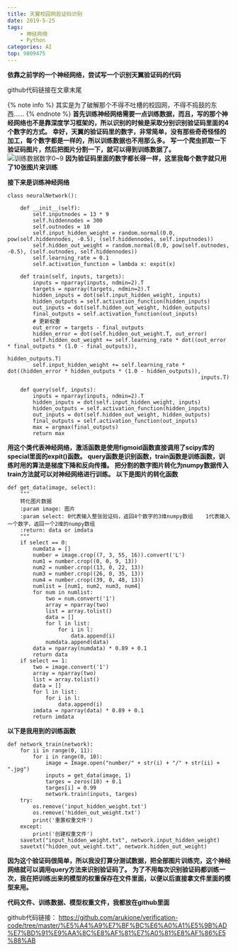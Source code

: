 ```yaml
---
title: 天翼校园网验证码识别
date: 2019-5-25
tags: 
    - 神经网络
    - Python
categories: AI
top: 9809475
---
```



**依靠之前学的一个神经网络，尝试写一个识别天翼验证码的代码**

github代码链接在文章末尾

{% note info %} 
    其实是为了破解那个不得不吐槽的校园网，不得不捣鼓的东西......
{% endnote %}
**首先训练神经网络需要一点训练数据，而且，写的那个神经网络也不是靠深度学习框架的，所以识别的时候是采取分别识别验证码里面的4个数字的方式。**
**幸好，天翼的验证码里的数字，非常简单，没有那些奇奇怪怪的加工，每个数字都是一样的，所以训练数据也不用那么多。**
**写一个爬虫抓取一下验证码图片，然后把图片分割一下，就可以得到训练数据了。**
<img src="\images\天翼验证码训练集图片.png" alt="训练数据数字0~9"/>
**因为验证码里面的数字都长得一样，这里我每个数字就只用了10张图片来训练**

**接下来是训练神经网络**
```
class neuralNetwork():

    def __init__(self):
        self.inputnodes = 13 * 9
        self.hiddennodes = 300
        self.outnodes = 10
        self.input_hidden_weight = random.normal(0.0, pow(self.hiddennodes, -0.5), (self.hiddennodes, self.inputnodes))
        self.hidden_out_weight = random.normal(0.0, pow(self.outnodes, -0.5), (self.outnodes, self.hiddennodes))
        self.learning_rate = 0.1
        self.activation_function = lambda x: expit(x)

    def train(self, inputs, targets):
        inputs = nparray(inputs, ndmin=2).T
        targets = nparray(targets, ndmin=2).T
        hidden_inputs = dot(self.input_hidden_weight, inputs)
        hidden_outputs = self.activation_function(hidden_inputs)
        out_inputs = dot(self.hidden_out_weight, hidden_outputs)
        final_outputs = self.activation_function(out_inputs)
        # 更新权重
        out_error = targets - final_outputs
        hidden_error = dot(self.hidden_out_weight.T, out_error)
        self.hidden_out_weight += self.learning_rate * dot((out_error * final_outputs * (1.0 - final_outputs)),
                                                           hidden_outputs.T)
        self.input_hidden_weight += self.learning_rate * dot((hidden_error * hidden_outputs * (1.0 - hidden_outputs)),
                                                             inputs.T)

    def query(self, inputs):
        inputs = nparray(inputs, ndmin=2).T
        hidden_inputs = dot(self.input_hidden_weight, inputs)
        hidden_outputs = self.activation_function(hidden_inputs)
        out_inputs = dot(self.hidden_out_weight, hidden_outputs)
        final_outputs = self.activation_function(out_inputs)
        max = argmax(final_outputs)
        return max
```

**用这个类代表神经网络，激活函数是使用figmoid函数直接调用了scipy库的special里面的expit()函数。**
**query函数是识别函数，train函数是训练函数，训练时用的算法是梯度下降和反向传播。**
**把分割的数字图片转化为numpy数据传入train方法就可以对神经网络进行训练。**
**以下是图片的转化函数**
```
def get_data(image, select):
    """
    转化图片数据
    :param image: 图片
    :param select: 0代表输入整张验证码，返回4个数字的3维numpy数组    1代表输入一个数字，返回一个2维的numpy数组
    :return: data or imdata
    """
    if select == 0:
        numdata = []
        number = image.crop((7, 3, 55, 16)).convert('L')
        num1 = number.crop((0, 0, 9, 13))
        num2 = number.crop((13, 0, 22, 13))
        num3 = number.crop((26, 0, 35, 13))
        num4 = number.crop((39, 0, 48, 13))
        numlist = [num1, num2, num3, num4]
        for num in numlist:
            two = num.convert('1')
            array = nparray(two)
            list = array.tolist()
            data = []
            for l in list:
                for i in l:
                    data.append(i)
            numdata.append(data)
        data = nparray(numdata) * 0.89 + 0.1
        return data
    if select == 1:
        two = image.convert('1')
        array = nparray(two)
        list = array.tolist()
        data = []
        for l in list:
            for i in l:
                data.append(i)
        imdata = nparray(data) * 0.89 + 0.1
        return imdata
```

**以下是我用到的训练函数**
```
def network_train(network):
    for ii in range(0, 11):
        for i in range(0, 10):
            image = Image.open("number/" + str(i) + "/" + str(ii) + ".jpg")
            inputs = get_data(image, 1)
            targes = zeros(10) + 0.1
            targes[i] = 0.99
            network.train(inputs, targes)
    try:
        os.remove('input_hidden_weight.txt')
        os.remove('hidden_out_weight.txt')
        print('重置权重文件')
    except:
        print('创建权重文件')
    savetxt("input_hidden_weight.txt", network.input_hidden_weight)
    savetxt("hidden_out_weight.txt", network.hidden_out_weight)
```

**因为这个验证码很简单，所以我没打算分测试数据，把全部图片训练完，这个神经网络就可以调用query方法来识别验证码了。**
**为了不用每次识别验证码都训练一次，我在把训练出来的模型的权重保存在文件里面，以便以后直接拿文件里面的模型来用。**

**代码文件、训练数据、模型权重文件，我都放在github里面**

github代码链接：
https://github.com/arukione/verification-code/tree/master/%E5%A4%A9%E7%BF%BC%E6%A0%A1%E5%9B%AD%E7%BD%91%E9%AA%8C%E8%AF%81%E7%A0%81%E8%AF%86%E5%88%AB
